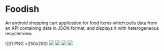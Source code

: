 # Foodish
An android shopping cart application for food items which pulls data from an API containing data in JSON format, and displays it with heterogeneous recyclerview.

![](1.PNG =250x250)
![](2.PNG)
![](3.PNG)
![](4.PNG)
![](5.PNG)
